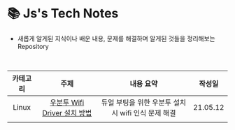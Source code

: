 # 📚 Js's Tech Notes

- 새롭게 알게된 지식이나 배운 내용, 문제를 해결하며 알게된 것들을 정리해보는 Repository

<br>

| 카테고리 |                             주제                             |                      내용 요약                      |  작성일  |
| :------: | :----------------------------------------------------------: | :-------------------------------------------------: | :------: |
|  Linux   | [우분투 Wifi Driver 설치 방법](Linux/wifi_driver_install.md) | 듀얼 부팅을 위한 우분투 설치 시 wifi 인식 문제 해결 | 21.05.12 |
|          |
